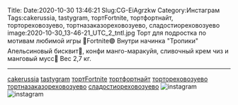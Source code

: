 Title:
Date:2020-10-30 13:46:21
Slug:CG-EiAgrzkw
Category:Инстаграм
Tags:cakerussia, tastygram, тортFortnite, тортфортнайт, тортореховозуево, тортназаказореховозуево, сладостиореховозуево
image:2020-10-30_13-46-21_UTC_2_tntl.jpg
Торт для подростка по мотивам любимой игры 🔵Fortnite🟣
Внутри начинка "Тропики"
Апельсиновый бисквит🍊, конфи манго-маракуйя, сливочный крем чиз и манговый мусс🥭
Вес 2,7 кг.
_______________________
[cakerussia]({tag}cakerussia) [tastygram]({tag}tastygram) [тортFortnite]({tag}тортFortnite) [тортфортнайт]({tag}тортфортнайт) [тортореховозуево]({tag}тортореховозуево) [тортназаказореховозуево]({tag}тортназаказореховозуево) [сладостиореховозуево]({tag}сладостиореховозуево)
![instagram]({attach}images/2020-10-30_13-46-21_UTC_2.jpg)
![instagram]({attach}images/2020-10-30_13-46-21_UTC_1.jpg)

